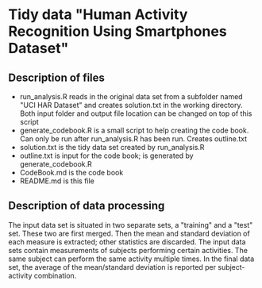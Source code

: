 # Tidy data "Human Activity Recognition Using Smartphones Dataset"

## Description of files
* run_analysis.R reads in the original data set from a subfolder named "UCI HAR Dataset" and creates solution.txt in the working directory.
Both input folder and output file location can be changed on top of this script
* generate_codebook.R is a small script to help creating the code book. Can only be run after run_analysis.R has been run. Creates outline.txt
* solution.txt is the tidy data set created by run_analysis.R
* outline.txt is input for the code book; is generated by generate_codebook.R
* CodeBook.md is the code book
* README.md is this file

## Description of data processing
The input data set is situated in two separate sets, a "training" and a "test" set. 
These two are first merged.
Then the mean and standard deviation of each measure is extracted; other statistics are discarded.
The input data sets contain measurements of subjects performing certain activities. 
The same subject can perform the same activity multiple times.
In the final data set, the average of the mean/standard deviation is reported per subject-activity combination.
